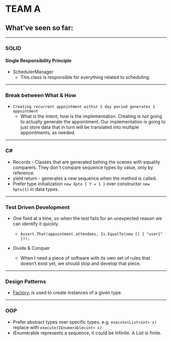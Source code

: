 # TEAM A

## What've seen so far:

---

### SOLID
#### Single Responsibility Principle

 - SchedulerManager
   - This class is responsible for everything related to scheduling.
  
---

### Break between What & How

 - `Creating recurrent appointment within 1 day period generates 1 appointment`
   - What is the intent, how is the implementation. Creating is not going to actually generate the appointment. Our implementation is going to just store data that in turn will be translated into multiple appointments, as needed.
  
---

### C#

 - Records - Classes that are generated behing the scenes with equality comparers. They don't compare sequence types by value, only by reference.
 - yield return - generates a new sequence when the method is called.
 - Prefer type initialization `new Xpto { Y = 1 }` over constructor `new Xpto(1)` in data types.
 
---

### Test Driven Development

 - One field at a time, so when the test fails for an unexpected reason we can identify it quickly.
   - `Assert.That(appointment.attendees, Is.EqualTo(new [] { "user1" }));`
   
 - Divide & Conquer
   - When I need a piece of software with its own set of rules that doesn't exist yet, we should stop and develop that piece.

---

### Design Patterns

  - [Factory](https://refactoring.guru/design-patterns/factory-method), is used to create instances of a given type.
   
---

### OOP

 - Prefer abstract types over specific types. e.g. `execute(List<int> x)` replace with `execute(IEnumerable<int> x)`.
 - IEnumerable<T> represents a sequence, it could be infinite. A List is finite.
 

